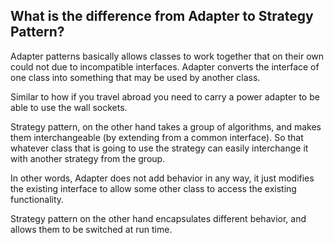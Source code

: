 ## What is the difference from Adapter to Strategy Pattern? 

Adapter patterns basically allows classes to work together that on their own could not due to incompatible interfaces. Adapter converts the interface of one class into something that may be used by another class.

Similar to how if you travel abroad you need to carry a power adapter to be able to use the wall sockets.

Strategy pattern, on the other hand takes a group of algorithms, and makes them interchangeable (by extending from a common interface). So that whatever class that is going to use the strategy can easily interchange it with another strategy from the group.

In other words, Adapter does not add behavior in any way, it just modifies the existing interface to allow some other class to access the existing functionality.

Strategy pattern on the other hand encapsulates different behavior, and allows them to be switched at run time.